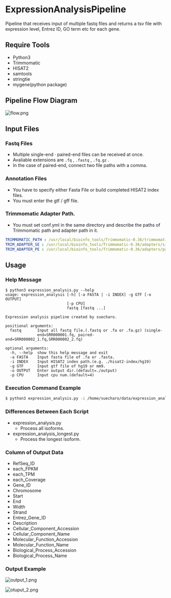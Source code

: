# ExpressionAnalysisPipeline
Pipeline that receives input of multiple fastq files and returns a tsv file with expression level, Entrez ID, GO term etc for each gene.

## Require Tools
- Python3
- Trimmomatic
- HISAT2
- samtools
- stringtie
- mygene(python package)

## Pipeline Flow Diagram
![flow.png](https://github.com/suecharo/ExpressionAnalysisPipeline/raw/master/flow.png)

## Input Files
### Fastq Files
- Multiple single-end · paired-end files can be received at once.
- Avaliable extensions are `.fq` , `.fastq` , `.fq.gz` .
- In the case of paired-end, connect two file paths with a comma.

### Annotation Files
- You have to specify either Fasta File or build completed HISAT2 index files.
- You must enter the gtf / gff file.

### Trimmomatic Adapter Path.
- You must set conf.yml in the same directory and describe the paths of Trimmomatic path and adapter path in it.

``` conf.yml
TRIMMOMATIC_PATH : /usr/local/bioinfo_tools/Trimmomatic-0.36/trimmomatic-0.36.jar
TRIM_ADAPTER_SE : /usr/local/bioinfo_tools/Trimmomatic-0.36/adapters/single_end.fa
TRIM_ADAPTER_PE : /usr/local/bioinfo_tools/Trimmomatic-0.36/adapters/paired_end.fa
```

## Usage
### Help Message

```
$ python3 expression_analysis.py --help
usage: expression_analysis [-h] [-a FASTA | -i INDEX] -g GTF [-o OUTPUT]
                           [-p CPU]
                           fastq [fastq ...]

Expression analysis pipeline created by suecharo.

positional arguments:
  fastq       Input all fastq file.(.fastq or .fa or .fa.gz) (single-
              end=SRR000001.fq, paired-end=SRR000002_1.fq,SRR000002_2.fq)

optional arguments:
  -h, --help  show this help message and exit
  -a FASTA    Input fasta file of .fa or .fasta.
  -i INDEX    Input HISAT2 index path.(e.g. ./hisat2-index/hg19)
  -g GTF      Input gtf file of hg19 or mm9.
  -o OUTPUT   Enter output dir.(default=./output)
  -p CPU      Input cpu num.(default=4)
```

### Execution Command Example

``` bash
$ python3 expression_analysis.py -i /home/suecharo/data/expression_analysis/hisat2_index/hg19 -g /home/suecharo/data/expression_analysis/hg19.gtf -o /home/suecharo/analysis/expression_analysis/test -p 20 /home/suecharo/data/expression_analysis/data/SRR951071/SRR951071.fastq /home/suecharo/data/expression_analysis/data/SRR951072/SRR951072_1.fastq,/home/suecharo/data/expression_analysis/data/SRR951072/SRR951072_2.fastq
```

### Differences Between Each Script
- expression_analysis.py
    - Process all isoforms.
- expression_analysis_longest.py
    - Process the longest isoform.

### Column of Output Data
- RefSeq_ID
- each_FPKM
- each_TPM
- each_Coverage
- Gene_ID
- Chromosome
- Start
- End
- Width
- Strand
- Entrez_Gene_ID
- Description
- Cellular_Component_Accession
- Cellular_Component_Name
- Molecular_Function_Accession
- Molecular_Function_Name
- Biological_Process_Accession
- Biological_Process_Name

### Output Example
![output_1.png](https://github.com/suecharo/ExpressionAnalysisPipeline/raw/master/output_1.png)

![otuput_2.png](https://github.com/suecharo/ExpressionAnalysisPipeline/raw/master/output_2.png)
